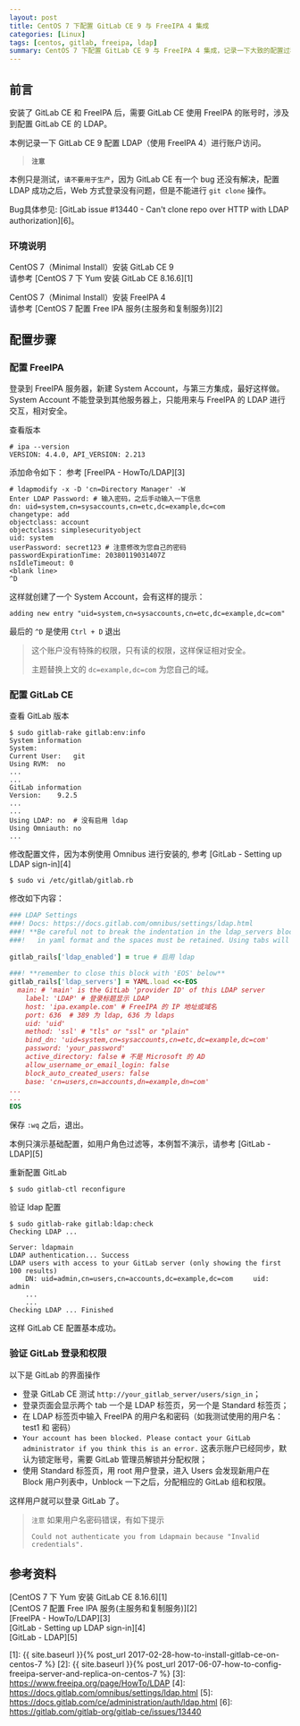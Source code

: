```yaml
---
layout: post
title: CentOS 7 下配置 GitLab CE 9 与 FreeIPA 4 集成
categories: [Linux]
tags: [centos, gitlab, freeipa, ldap]
summary: CentOS 7 下配置 GitLab CE 9 与 FreeIPA 4 集成，记录一下大致的配置过程。
---
```

## 前言
安装了 GitLab CE 和 FreeIPA 后，需要 GitLab CE 使用 FreeIPA 的账号时，涉及到配置 GitLab CE 的 LDAP。

本例记录一下 GitLab CE 9 配置 LDAP（使用 FreeIPA 4）进行账户访问。

> **`注意`**
>
本例只是测试，`请不要用于生产`，因为 GitLab CE 有一个 bug 还没有解决，配置 LDAP 成功之后，Web 方式登录没有问题，但是不能进行 `git clone` 操作。
> 
Bug具体参见: [GitLab issue #13440 - Can't clone repo over HTTP with LDAP authorization][6]。

### 环境说明
CentOS 7（Minimal Install）安装 GitLab CE 9  
请参考 [CentOS 7 下 Yum 安装 GitLab CE 8.16.6][1]

CentOS 7（Minimal Install）安装 FreeIPA 4   
请参考 [CentOS 7 配置 Free IPA 服务(主服务和复制服务)][2]

## 配置步骤

### 配置 FreeIPA 
登录到 FreeIPA 服务器，新建 System Account，与第三方集成，最好这样做。 System Account 不能登录到其他服务器上，只能用来与 FreeIPA 的 LDAP 进行交互，相对安全。

查看版本

```terminal
# ipa --version
VERSION: 4.4.0, API_VERSION: 2.213
```

添加命令如下： 参考 [FreeIPA - HowTo/LDAP][3]

```terminal
# ldapmodify -x -D 'cn=Directory Manager' -W
Enter LDAP Password: # 输入密码，之后手动输入一下信息
dn: uid=system,cn=sysaccounts,cn=etc,dc=example,dc=com
changetype: add
objectclass: account
objectclass: simplesecurityobject
uid: system
userPassword: secret123 # 注意修改为您自己的密码
passwordExpirationTime: 20380119031407Z
nsIdleTimeout: 0
<blank line>
^D
```

这样就创建了一个 System Account，会有这样的提示：

```terminal
adding new entry "uid=system,cn=sysaccounts,cn=etc,dc=example,dc=com"
```

最后的 `^D` 是使用 `Ctrl + D` 退出
 
> 这个账户没有特殊的权限，只有读的权限，这样保证相对安全。
>
> 主题替换上文的 `dc=example,dc=com` 为您自己的域。

### 配置 GitLab CE
查看 GitLab 版本

```terminal
$ sudo gitlab-rake gitlab:env:info
System information
System:		
Current User:	git
Using RVM:	no
...
...
GitLab information
Version:	9.2.5
...
...
Using LDAP:	no  # 没有启用 ldap
Using Omniauth:	no
...
```	

修改配置文件，因为本例使用 Omnibus 进行安装的, 参考 [GitLab - Setting up LDAP sign-in][4]

```terminal
$ sudo vi /etc/gitlab/gitlab.rb
```

修改如下内容：

```ruby
### LDAP Settings
###! Docs: https://docs.gitlab.com/omnibus/settings/ldap.html
###! **Be careful not to break the indentation in the ldap_servers block. It is
###!   in yaml format and the spaces must be retained. Using tabs will not work.**
	
gitlab_rails['ldap_enabled'] = true # 启用 ldap
	
###! **remember to close this block with 'EOS' below**
gitlab_rails['ldap_servers'] = YAML.load <<-EOS
  main: # 'main' is the GitLab 'provider ID' of this LDAP server
    label: 'LDAP' # 登录标题显示 LDAP 
    host: 'ipa.example.com' # FreeIPA 的 IP 地址或域名
    port: 636  # 389 为 ldap, 636 为 ldaps
    uid: 'uid'
    method: 'ssl' # "tls" or "ssl" or "plain"
    bind_dn: 'uid=system,cn=sysaccounts,cn=etc,dc=example,dc=com'
    password: 'your_password'
    active_directory: false # 不是 Microsoft 的 AD
    allow_username_or_email_login: false
    block_auto_created_users: false
    base: 'cn=users,cn=accounts,dn=example,dn=com'
...
...
EOS
```

保存 `:wq` 之后，退出。

本例只演示基础配置，如用户角色过滤等，本例暂不演示，请参考 [GitLab - LDAP][5]

重新配置 GitLab

```terminal
$ sudo gitlab-ctl reconfigure
```

验证 ldap 配置

```terminal
$ sudo gitlab-rake gitlab:ldap:check
Checking LDAP ...
	
Server: ldapmain
LDAP authentication... Success
LDAP users with access to your GitLab server (only showing the first 100 results)
	DN: uid=admin,cn=users,cn=accounts,dc=example,dc=com	 uid: admin
	...
	...
Checking LDAP ... Finished
```

这样 GitLab CE 配置基本成功。

### 验证 GitLab 登录和权限
以下是 GitLab 的界面操作

+ 登录 GitLab CE 测试 `http://your_gitlab_server/users/sign_in`；
+ 登录页面会显示两个 tab 一个是 LDAP 标签页，另一个是 Standard 标签页；
+ 在 LDAP 标签页中输入 FreeIPA 的用户名和密码（如我测试使用的用户名：test1 和 密码）
+ `Your account has been blocked. Please contact your GitLab administrator if you think this is an error.` 这表示账户已经同步，默认为锁定账号，需要 GitLab 管理员解锁并分配权限；
+ 使用 Standard 标签页，用 root 用户登录，进入 Users 会发现新用户在 Block 用户列表中，Unblock 一下之后，分配相应的 GitLab 组和权限。

这样用户就可以登录 GitLab 了。

> `注意` 如果用户名密码错误，有如下提示 
>
> `Could not authenticate you from Ldapmain because "Invalid credentials".`

## 参考资料
[CentOS 7 下 Yum 安装 GitLab CE 8.16.6][1]  
[CentOS 7 配置 Free IPA 服务(主服务和复制服务)][2]  
[FreeIPA - HowTo/LDAP][3]  
[GitLab - Setting up LDAP sign-in][4]  
[GitLab - LDAP][5]
 
[1]: {{ site.baseurl }}{% post_url 2017-02-28-how-to-install-gitlab-ce-on-centos-7 %}
[2]: {{ site.baseurl }}{% post_url 2017-06-07-how-to-config-freeipa-server-and-replica-on-centos-7 %}
[3]: https://www.freeipa.org/page/HowTo/LDAP
[4]: https://docs.gitlab.com/omnibus/settings/ldap.html
[5]: https://docs.gitlab.com/ce/administration/auth/ldap.html
[6]: https://gitlab.com/gitlab-org/gitlab-ce/issues/13440